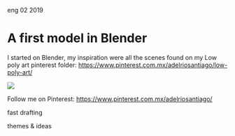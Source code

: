 <permalink>eng</permalink>
<month>02</month>
<year>2019</year>

# A first model in Blender

I started on Blender, my inspiration were all the scenes found on my Low poly art pinterest folder: https://www.pinterest.com.mx/adelriosantiago/low-poly-art/

![](/articles/a-first-model-in-blender/images/render03.png)

Follow me on Pinterest: https://www.pinterest.com.mx/adelriosantiago/

<hidden>fast drafting</hidden>

<hidden>themes & ideas</hidden>

